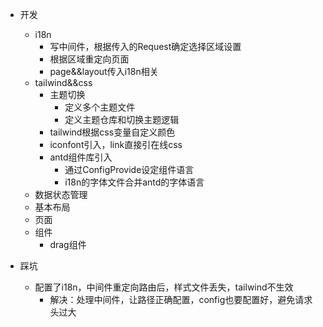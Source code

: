 * 开发
  - i18n
    - 写中间件，根据传入的Request确定选择区域设置
    - 根据区域重定向页面
    - page&&layout传入i18n相关
  - tailwind&&css
    - 主题切换
      - 定义多个主题文件
      - 定义主题仓库和切换主题逻辑
    - tailwind根据css变量自定义颜色
    - iconfont引入，link直接引在线css
    - antd组件库引入
      - 通过ConfigProvide设定组件语言
      - i18n的字体文件合并antd的字体语言
  - 数据状态管理
  - 基本布局
  - 页面
  - 组件
    - drag组件

* 踩坑
  - 配置了i18n，中间件重定向路由后，样式文件丢失，tailwind不生效
    - 解决：处理中间件，让路径正确配置，config也要配置好，避免请求头过大